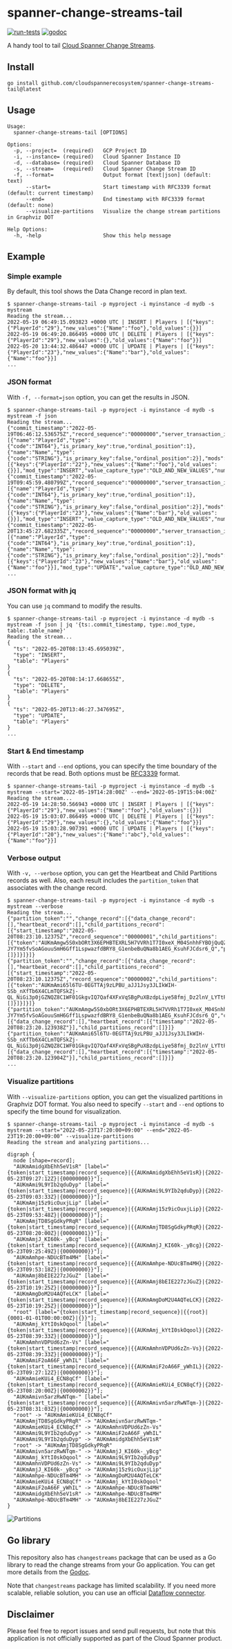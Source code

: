 # spanner-change-streams-tail

[![run-tests](https://github.com/cloudspannerecosystem/spanner-change-streams-tail/actions/workflows/run-tests.yaml/badge.svg)](https://github.com/cloudspannerecosystem/spanner-change-streams-tail/actions/workflows/run-tests.yaml) [![godoc](https://pkg.go.dev/badge/github.com/cloudspannerecosystem/spanner-change-streams-tail/changestreams)](https://pkg.go.dev/github.com/cloudspannerecosystem/spanner-change-streams-tail/changestreams)

A handy tool to tail [Cloud Spanner Change Streams](https://cloud.google.com/spanner/docs/change-streams).

## Install

```
go install github.com/cloudspannerecosystem/spanner-change-streams-tail@latest
```

## Usage

```
Usage:
  spanner-change-streams-tail [OPTIONS]

Options:
  -p, --project=  (required)   GCP Project ID
  -i, --instance= (required)   Cloud Spanner Instance ID
  -d, --database= (required)   Cloud Spanner Database ID
  -s, --stream=   (required)   Cloud Spanner Change Stream ID
  -f, --format=                Output format [text|json] (default: text)
      --start=                 Start timestamp with RFC3339 format (default: current timestamp)
      --end=                   End timestamp with RFC3339 format (default: none)
      --visualize-partitions   Visualize the change stream partitions in Graphviz DOT

Help Options:
  -h, -help                    Show this help message
```

## Example

### Simple example

By default, this tool shows the Data Change record in plan text.

```
$ spanner-change-streams-tail -p myproject -i myinstance -d mydb -s mystream
Reading the stream...
2022-05-19 06:49:15.093823 +0000 UTC | INSERT | Players | [{"keys":{"PlayerId":"29"},"new_values":{"Name":"foo"},"old_values":{}}]
2022-05-19 06:49:20.866495 +0000 UTC | DELETE | Players | [{"keys":{"PlayerId":"29"},"new_values":{},"old_values":{"Name":"foo"}}]
2022-05-20 13:44:32.486447 +0000 UTC | UPDATE | Players | [{"keys":{"PlayerId":"23"},"new_values":{"Name":"bar"},"old_values":{"Name":"foo"}}]
...
```

### JSON format

With `-f, --format=json` option, you can get the results in JSON.

```
$ spanner-change-streams-tail -p myproject -i myinstance -d mydb -s mystream -f json
Reading the stream...
{"commit_timestamp":"2022-05-19T06:46:12.536575Z","record_sequence":"00000000","server_transaction_id":"NjQxOTE0MDE0MzM1MDQ4NTQ5NQ==","is_last_record_in_transaction_in_partition":true,"table_name":"Players","column_types":[{"name":"PlayerId","type":{"code":"INT64"},"is_primary_key":true,"ordinal_position":1},{"name":"Name","type":{"code":"STRING"},"is_primary_key":false,"ordinal_position":2}],"mods":[{"keys":{"PlayerId":"22"},"new_values":{"Name":"foo"},"old_values":{}}],"mod_type":"INSERT","value_capture_type":"OLD_AND_NEW_VALUES","number_of_records_in_transaction":1,"number_of_partitions_in_transaction":1}
{"commit_timestamp":"2022-05-19T09:45:59.480799Z","record_sequence":"00000000","server_transaction_id":"MTIwNjc4MTEyNTU3NDc1MDk5MjA=","is_last_record_in_transaction_in_partition":true,"table_name":"Players","column_types":[{"name":"PlayerId","type":{"code":"INT64"},"is_primary_key":true,"ordinal_position":1},{"name":"Name","type":{"code":"STRING"},"is_primary_key":false,"ordinal_position":2}],"mods":[{"keys":{"PlayerId":"23"},"new_values":{"Name":"bar"},"old_values":{}}],"mod_type":"INSERT","value_capture_type":"OLD_AND_NEW_VALUES","number_of_records_in_transaction":1,"number_of_partitions_in_transaction":1}
{"commit_timestamp":"2022-05-20T13:45:27.682335Z","record_sequence":"00000000","server_transaction_id":"MTE1NTE3OTU3NzM5MjEyMzkxMzI=","is_last_record_in_transaction_in_partition":true,"table_name":"Players","column_types":[{"name":"PlayerId","type":{"code":"INT64"},"is_primary_key":true,"ordinal_position":1},{"name":"Name","type":{"code":"STRING"},"is_primary_key":false,"ordinal_position":2}],"mods":[{"keys":{"PlayerId":"23"},"new_values":{"Name":"bar"},"old_values":{"Name":"foo"}}],"mod_type":"UPDATE","value_capture_type":"OLD_AND_NEW_VALUES","number_of_records_in_transaction":1,"number_of_partitions_in_transaction":1}
...
```

### JSON format with jq

You can use `jq` command to modify the results.

```
$ spanner-change-streams-tail -p myproject -i myinstance -d mydb -s mystream -f json | jq '{ts:.commit_timestamp, type:.mod_type, table:.table_name}'
Reading the stream...
{
  "ts": "2022-05-20T08:13:45.695039Z",
  "type": "INSERT",
  "table": "Players"
}
{
  "ts": "2022-05-20T08:14:17.668655Z",
  "type": "DELETE",
  "table": "Players"
}
{
  "ts": "2022-05-20T13:46:27.347695Z",
  "type": "UPDATE",
  "table": "Players"
}
...
```

### Start & End timestamp

With `--start` and `--end` options, you can specify the time boundary of the records that be read. Both options must
be [RFC3339](https://datatracker.ietf.org/doc/html/rfc3339) format.

```
$ spanner-change-streams-tail -p myproject -i myinstance -d mydb -s mystream --start='2022-05-19T14:28:00Z' --end='2022-05-19T15:04:00Z'
Reading the stream...
2022-05-19 14:28:50.566943 +0000 UTC | INSERT | Players | [{"keys":{"PlayerId":"29"},"new_values":{"Name":"foo"},"old_values":{}}]
2022-05-19 15:03:07.866495 +0000 UTC | DELETE | Players | [{"keys":{"PlayerId":"29"},"new_values":{},"old_values":{"Name":"foo"}}]
2022-05-19 15:03:28.907391 +0000 UTC | UPDATE | Players | [{"keys":{"PlayerId":"20"},"new_values":{"Name":"abc"},"old_values":{"Name":"foo"}}]
```

### Verbose output

With `-v, --verbose` option, you can get the Heartbeat and Child Partitions records as well. Also, each result includes
the `partition_token` that associates with the change record.

```
$ spanner-change-streams-tail -p myproject -i myinstance -d mydb -s mystream --verbose
Reading the stream...
{"partition_token":"","change_record":[{"data_change_record":[],"heartbeat_record":[],"child_partitions_record":[{"start_timestamp":"2022-05-20T08:23:10.12375Z","record_sequence":"00000001","child_partitions":[{"token":"AUKmAmgw5S0xbORt3X6EPHBTEXRL5H7VVRh1T7I0xeX_M04SnhhFYBOjQuQZ3AHCh6jGc3gsxAqOHRMHyinqts18NY-JY7Ym5fvSoAGouuSmH6Gff1LspwazfdBRY8_G1enbeBuQNa8b1AEG_KsuhFJCdsr6_Q","parent_partition_tokens":[]}]}]}]}
{"partition_token":"","change_record":[{"data_change_record":[],"heartbeat_record":[],"child_partitions_record":[{"start_timestamp":"2022-05-20T08:23:10.12375Z","record_sequence":"00000002","child_partitions":[{"token":"AUKmAmi65l6TU-0EGTTAj9zLPBU_aJJ1Jsy3JLIkWIH-SSb_nXfTb6X4CLmTQFSkZj-QL_NiGi3p0jGZNQZ8C1WF01GkgvIQ7Qaf4XFxVqSBgPuXBzdpLiye58fmj_Dz2lnV_LYTtPgQcdvOUGJU","parent_partition_tokens":[]}]}]}]}
{"partition_token":"AUKmAmgw5S0xbORt3X6EPHBTEXRL5H7VVRh1T7I0xeX_M04SnhhFYBOjQuQZ3AHCh6jGc3gsxAqOHRMHyinqts18NY-JY7Ym5fvSoAGouuSmH6Gff1LspwazfdBRY8_G1enbeBuQNa8b1AEG_KsuhFJCdsr6_Q","change_record":[{"data_change_record":[],"heartbeat_record":[{"timestamp":"2022-05-20T08:23:20.123938Z"}],"child_partitions_record":[]}]}
{"partition_token":"AUKmAmi65l6TU-0EGTTAj9zLPBU_aJJ1Jsy3JLIkWIH-SSb_nXfTb6X4CLmTQFSkZj-QL_NiGi3p0jGZNQZ8C1WF01GkgvIQ7Qaf4XFxVqSBgPuXBzdpLiye58fmj_Dz2lnV_LYTtPgQcdvOUGJU","change_record":[{"data_change_record":[],"heartbeat_record":[{"timestamp":"2022-05-20T08:23:20.123904Z"}],"child_partitions_record":[]}]}
...
```

### Visualize partitions

With `--visualize-partitions` option, you can get the visualized partitions in Graphviz DOT format. You also need to
specify `--start` and `--end` options to specify the time bound for visualization.

```
$ spanner-change-streams-tail -p myproject -i myinstance -d mydb -s mystream --start="2022-05-23T17:20:00+09:00" --end="2022-05-23T19:20:00+09:00" --visualize-partitions
Reading the stream and analyzing partitions...

digraph {
  node [shape=record];
  "AUKmAmidgXbEhh5eV1sR" [label="{token|start_timestamp|record_sequence}|{{AUKmAmidgXbEhh5eV1sR}|{2022-05-23T09:27:12Z}|{00000000}}"];
  "AUKmAmi9L9YIb2qduDyp" [label="{token|start_timestamp|record_sequence}|{{AUKmAmi9L9YIb2qduDyp}|{2022-05-23T09:03:33Z}|{00000000}}"];
  "AUKmAmj15z9icOuxjLip" [label="{token|start_timestamp|record_sequence}|{{AUKmAmj15z9icOuxjLip}|{2022-05-23T09:53:48Z}|{00000000}}"];
  "AUKmAmjTD8SgGdkyPRqR" [label="{token|start_timestamp|record_sequence}|{{AUKmAmjTD8SgGdkyPRqR}|{2022-05-23T08:20:00Z}|{00000001}}"];
  "AUKmAmjJ_KI60k-_yBcg" [label="{token|start_timestamp|record_sequence}|{{AUKmAmjJ_KI60k-_yBcg}|{2022-05-23T09:25:49Z}|{00000000}}"];
  "AUKmAmhpe-NDUcBTm4MH" [label="{token|start_timestamp|record_sequence}|{{AUKmAmhpe-NDUcBTm4MH}|{2022-05-23T09:53:18Z}|{00000000}}"];
  "AUKmAmj8bEIE227zJGuZ" [label="{token|start_timestamp|record_sequence}|{{AUKmAmj8bEIE227zJGuZ}|{2022-05-23T10:19:25Z}|{00000000}}"];
  "AUKmAmgDoM2U4AQTeLCK" [label="{token|start_timestamp|record_sequence}|{{AUKmAmgDoM2U4AQTeLCK}|{2022-05-23T10:19:25Z}|{00000000}}"];
  "root" [label="{token|start_timestamp|record_sequence}|{{root}|{0001-01-01T00:00:00Z}|{}}"];
  "AUKmAmj_kYtI0skOqool" [label="{token|start_timestamp|record_sequence}|{{AUKmAmj_kYtI0skOqool}|{2022-05-23T08:39:33Z}|{00000000}}"];
  "AUKmAmhnVDPUd6zZn-Vs" [label="{token|start_timestamp|record_sequence}|{{AUKmAmhnVDPUd6zZn-Vs}|{2022-05-23T08:39:33Z}|{00000000}}"];
  "AUKmAmiF2oA66F_yWhIL" [label="{token|start_timestamp|record_sequence}|{{AUKmAmiF2oA66F_yWhIL}|{2022-05-23T09:27:12Z}|{00000000}}"];
  "AUKmAmieKUi4_ECN8qCf" [label="{token|start_timestamp|record_sequence}|{{AUKmAmieKUi4_ECN8qCf}|{2022-05-23T08:20:00Z}|{00000002}}"];
  "AUKmAmivn5arzRwNTqm-" [label="{token|start_timestamp|record_sequence}|{{AUKmAmivn5arzRwNTqm-}|{2022-05-23T08:31:03Z}|{00000000}}"];
  "root" -> "AUKmAmieKUi4_ECN8qCf"
  "AUKmAmjTD8SgGdkyPRqR" -> "AUKmAmivn5arzRwNTqm-"
  "AUKmAmieKUi4_ECN8qCf" -> "AUKmAmhnVDPUd6zZn-Vs"
  "AUKmAmi9L9YIb2qduDyp" -> "AUKmAmiF2oA66F_yWhIL"
  "AUKmAmi9L9YIb2qduDyp" -> "AUKmAmidgXbEhh5eV1sR"
  "root" -> "AUKmAmjTD8SgGdkyPRqR"
  "AUKmAmivn5arzRwNTqm-" -> "AUKmAmjJ_KI60k-_yBcg"
  "AUKmAmj_kYtI0skOqool" -> "AUKmAmi9L9YIb2qduDyp"
  "AUKmAmhnVDPUd6zZn-Vs" -> "AUKmAmi9L9YIb2qduDyp"
  "AUKmAmjJ_KI60k-_yBcg" -> "AUKmAmj15z9icOuxjLip"
  "AUKmAmhpe-NDUcBTm4MH" -> "AUKmAmgDoM2U4AQTeLCK"
  "AUKmAmieKUi4_ECN8qCf" -> "AUKmAmj_kYtI0skOqool"
  "AUKmAmiF2oA66F_yWhIL" -> "AUKmAmhpe-NDUcBTm4MH"
  "AUKmAmidgXbEhh5eV1sR" -> "AUKmAmhpe-NDUcBTm4MH"
  "AUKmAmhpe-NDUcBTm4MH" -> "AUKmAmj8bEIE227zJGuZ"
}
```

![Partitions](./partitions.png)

## Go library

This repository also has `changestreams` package that can be used as a Go library to read the change streams from your
Go application. You can get more details from
the [Godoc](https://pkg.go.dev/github.com/cloudspannerecosystem/spanner-change-streams-tail/changestreams).

Note that `changestreams` package has limited scalability. If you need more scalable, reliable solution, you can use an
official [Dataflow connector](https://cloud.google.com/spanner/docs/change-streams/use-dataflow).

## Disclaimer

Please feel free to report issues and send pull requests, but note that this application is not officially supported as
part of the Cloud Spanner product.
